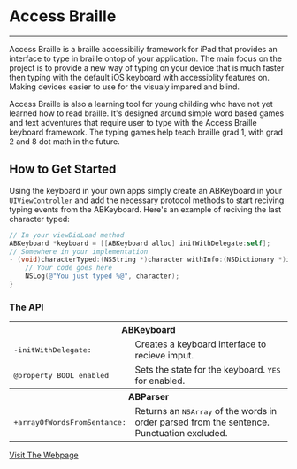 # Access Braille
* * *
Access Braille is a braille accessibiliy framework for iPad that provides an interface to type in braille ontop of your application. The main focus on the project is to provide a new way of typing on your device that is much faster then typing with the default iOS keyboard with accessiblity features on. Making devices easier to use for the visualy impared and blind.

Access Braille is also a learning tool for young childing who have not yet learned how to read braille. It's designed around simple word based games and text adventures that require user to type with the Access Braille keyboard framework. The typing games help teach braille grad 1, with grad 2 and 8 dot math in the future.

## How to Get Started
Using the keyboard in your own apps simply create an ABKeyboard in your ```UIViewController``` and add the necessary protocol methods to start reciving typing events from the ABKeyboard. Here's an example of reciving the last character typed:
```objective-c
// In your viewDidLoad method
ABKeyboard *keyboard = [[ABKeyboard alloc] initWithDelegate:self];
// Somewhere in your implementation
- (void)characterTyped:(NSString *)character withInfo:(NSDictionary *)info {
    // Your code goes here
    NSLog(@"You just typed %@", character);
}
```

### The API
<table>

  <tr><th colspan="2" style="text-align:center;">ABKeyboard</th></tr>
  
  <tr>
    <td><tt>-initWithDelegate:</tt></td>
    <td>Creates a keyboard interface to recieve imput.</td>
  </tr>
  <tr>
    <td><tt>@property BOOL enabled</tt></td>
    <td>Sets the state for the keyboard. <tt>YES</tt> for enabled.</td>
  </tr>
  
  <tr><th colspan="2" style="text-align:center;">ABParser</th></tr>

  <tr>
    <td><tt>+arrayOfWordsFromSentance:</tt></td>
    <td>Returns an <tt>NSArray</tt> of the words in order parsed from the sentence. Punctuation excluded.</td>
  </tr>
</table>

[Visit The Webpage](http://7imbrook.github.io/accessbraille/)
